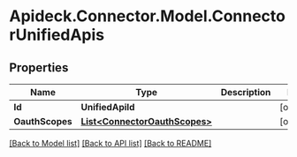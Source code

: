 # Apideck.Connector.Model.ConnectorUnifiedApis

## Properties

Name | Type | Description | Notes
------------ | ------------- | ------------- | -------------
**Id** | **UnifiedApiId** |  | [optional] 
**OauthScopes** | [**List&lt;ConnectorOauthScopes&gt;**](ConnectorOauthScopes.md) |  | [optional] 

[[Back to Model list]](../README.md#documentation-for-models) [[Back to API list]](../README.md#documentation-for-api-endpoints) [[Back to README]](../README.md)

